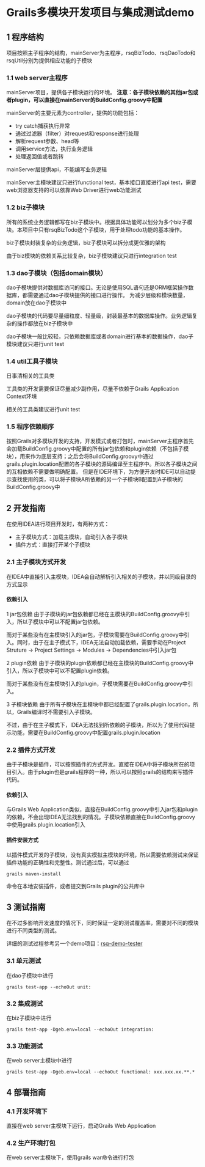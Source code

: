 # Grails多模块开发项目与集成测试demo

## 1 程序结构
项目按照主子程序的结构，mainServer为主程序，rsqBizTodo、rsqDaoTodo和rsqUtil分别为提供相应功能的子模块

### 1.1 web server主程序
mainServer项目，提供各子模块运行的环境。
**注意：各子模块依赖的其他jar包或者plugin，可以直接在mainServer的BuildConfig.groovy中配置**

mainServer的主要元素为controller，提供的功能包括：

- try catch捕获执行异常
- 通过过滤器（filter）对request和response进行处理
- 解析request参数、head等
- 调用service方法，执行业务逻辑
- 处理返回值或者跳转

mainServer层提供api，不能编写业务逻辑

mainServer主模块建议只进行functional test，基本接口直接进行api test，需要web浏览器支持的可以依靠Web Driver进行web功能测试

### 1.2 biz子模块
所有的系统业务逻辑都写在biz子模块中。根据具体功能可以划分为多个biz子模块。本项目中只有rsqBizTodo这个子模块，用于处理todo功能的基本操作。

biz子模块封装复杂的业务逻辑，biz子模块可以拆分成更优雅的架构

由于biz模块的依赖关系比较复杂，biz子模块建议只进行integration test

### 1.3 dao子模块（包括domain模块）
dao子模块提供对数据库访问的接口。无论是使用SQL语句还是ORM框架操作数据库，都需要通过dao子模块提供的接口进行操作。
为减少层级和模块数量，domain放在dao子模块中

dao子模块的代码要尽量细粒度、轻量级，封装最基本的数据库操作。业务逻辑复杂的操作都放在biz子模块中

dao子模块一般比较轻，只依赖数据库或者domain进行基本的数据操作，dao子模块建议只进行unit test

### 1.4 util工具子模块
日事清相关的工具类

工具类的开发需要保证尽量减少副作用，尽量不依赖于Grails Application Context环境

相关的工具类建议进行unit test

### 1.5 程序依赖顺序
按照Grails对多模块开发的支持，开发模式或者打包时，mainServer主程序首先会加载BuildConfig.groovy中配置的所有jar包依赖和plugin依赖（不包括子模块），用来作为底层支持；之后会将BuildConfig.groovy中通过grails.plugin.location配置的各子模块的源码编译至主程序中。所以各子模块之间的互相依赖不需要做明确配置。
但是在IDE环境下，为方便开发时IDE可以自动提示查找使用的类，可以将子模块A所依赖的另一个子模块B配置到A子模块的BuildConfig.groovy中

## 2 开发指南
在使用IDEA进行项目开发时，有两种方式：
- 主子模块方式：加载主模块，自动引入各子模块
- 插件方式：直接打开某个子模块

### 2.1 主子模块方式开发
在IDEA中直接引入主模块，IDEA会自动解析引入相关的子模块，并以同级目录的方式显示

#### 依赖引入

1 jar包依赖
由于子模块的jar包依赖都已经在主模块的BuildConfig.groovy中引入，所以子模块中可以不配置jar包依赖。

而对于某些没有在主模块引入的jar包，子模块需要在BuildConfig.groovy中引入。同时，由于在主子模式下，IDEA无法自动加载依赖，需要手动在Project Struture -> Project Settings -> Modules -> Dependencies中引入jar包

2 plugin依赖
由于子模块的plugin依赖都已经在主模块的BuildConfig.groovy中引入，所以子模块中可以不配置plugin依赖。

而对于某些没有在主模块引入的plugin，子模块需要在BuildConfig.groovy中引入。

3 子模块依赖
由于所有子模块在主模块中都已经配置了grails.plugin.location，所以，Grails编译时不需要引入子模块。

不过，由于在主子模式下，IDEA无法找到所依赖的子模块，所以为了使用代码提示功能，需要在BuildConfig.groovy中配置grails.plugin.location

### 2.2 插件方式开发
由于子模块是插件，可以按照插件的方式开发。直接在IDEA中将子模块所在的项目引入。由于plugin也是grails程序的一种，所以可以按照grails的结构来写插件代码。

#### 依赖引入
与Grails Web Application类似，直接在BuildConfig.groovy中引入jar包和plugin的依赖，不会出现IDEA无法找到的情况。子模块依赖直接在BuildConfig.groovy中使用grails.plugin.location引入

#### 插件安装方式
以插件模式开发的子模块，没有真实模拟主模块的环境，所以需要依赖测试来保证插件功能的正确性和完整性。测试通过后，可以通过

    grails maven-install

命令在本地安装插件，或者提交到Grails plugin的公共库中

## 3 测试指南
在不过多影响开发速度的情况下，同时保证一定的测试覆盖率，需要对不同的模块进行不同类型的测试。

详细的测试过程参考另一个demo项目：[rsq-demo-tester](https://github.com/WallaceMao/rsq-demo-tester)

### 3.1 单元测试

在dao子模块中进行

    grails test-app --echoOut unit:

### 3.2 集成测试

在biz子模块中进行

    grails test-app -Dgeb.env=local --echoOut integration:

### 3.3 功能测试

在web server主模块中进行

    grails test-app -Dgeb.env=local --echoOut functional: xxx.xxx.xx.**.*

## 4 部署指南

### 4.1 开发环境下
直接在web server主模块下运行，启动Grails Web Application

### 4.2 生产环境打包
在web server主模块下，使用grails war命令进行打包